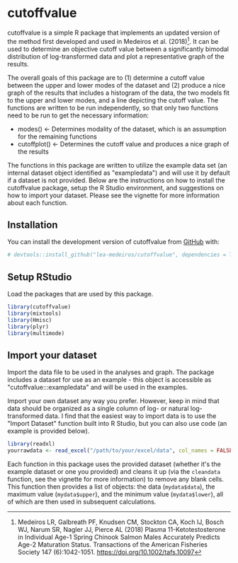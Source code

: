 
# cutoffvalue

cutoffvalue is a simple R package that implements an updated version of the method first developed and used in Medeiros et al. (2018)[^1]. It can be used to determine an objective cutoff value between a significantly bimodal distribution of log-transformed data and plot a representative graph of the results.

The overall goals of this package are to (1) determine a cutoff value between the upper and lower modes of the dataset and (2) produce a nice graph of the results that includes a histogram of the data, the two models fit to the upper and lower modes, and a line depicting the cutoff value. The functions are written to be run independently, so that only two functions need to be run to get the necessary information:

- modes() <- Determines modality of the dataset, which is an assumption for the remaining functions
- cutoffplot() <- Determines the cutoff value and produces a nice graph of the results

The functions in this package are written to utilize the example data set (an internal dataset object identified as "exampledata") and will use it by default if a dataset is not provided. Below are the instructions on how to install the cutoffvalue package, setup the R Studio environment, and suggestions on how to import your dataset. Please see the vignette for more information about each function.

## Installation

You can install the development version of cutoffvalue from [GitHub](https://github.com/lea-medeiros/cutoffvalue.git) with:


``` r
# devtools::install_github("lea-medeiros/cutoffvalue", dependencies = TRUE, build_vignettes = TRUE)
```


## Setup RStudio

Load the packages that are used by this package.


``` r
library(cutoffvalue)
library(mixtools)
library(Hmisc)
library(plyr)
library(multimode)
```


## Import your dataset

Import the data file to be used in the analyses and graph. The package includes a dataset for use as an example - this object is accessible as "cutoffvalue:::exampledata" and will be used in the examples.

Import your own dataset any way you prefer. However, keep in mind that data should be organized as a single column of log- or natural log-transformed data. I find that the easiest way to import data is to use the "Import Dataset" function built into R Studio, but you can also use code (an example is provided below).

``` r
library(readxl)
yourrawdata <- read_excel("/path/to/your/excel/data", col_names = FALSE)
```

Each function in this package uses the provided dataset (whether it's the example dataset or one you provided) and cleans it up (via the `cleandata` function, see the vignette for more information) to remove any blank cells. This function then provides a list of objects: the data (`mydata$data`), the maximum value (`mydata$upper`), and the minimum value (`mydata$lower`), all of which are then used in subsequent calculations.

[^1]: Medeiros LR, Galbreath PF, Knudsen CM, Stockton CA, Koch IJ, Bosch WJ, Narum SR, Nagler JJ, Pierce AL (2018) Plasma 11-Ketotestosterone in   Individual Age-1 Spring Chinook Salmon Males Accurately Predicts Age-2 Maturation Status. Transactions of the American Fisheries Society 147   (6):1042-1051. https://doi.org/10.1002/tafs.10097
